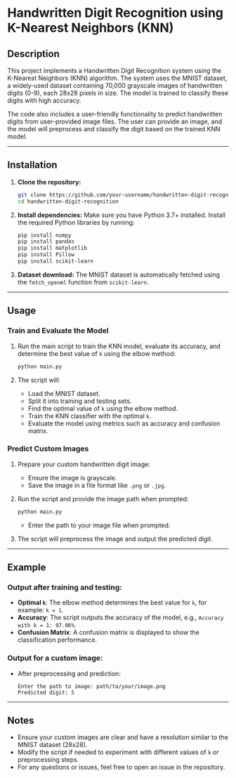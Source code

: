 # Handwritten Digit Recognition using K-Nearest Neighbors (KNN)

## Description
This project implements a Handwritten Digit Recognition system using the K-Nearest Neighbors (KNN) algorithm. The system uses the MNIST dataset, a widely-used dataset containing 70,000 grayscale images of handwritten digits (0-9), each 28x28 pixels in size. The model is trained to classify these digits with high accuracy.

The code also includes a user-friendly functionality to predict handwritten digits from user-provided image files. The user can provide an image, and the model will preprocess and classify the digit based on the trained KNN model.

---

## Installation
1. **Clone the repository:**
   ```bash
   git clone https://github.com/your-username/handwritten-digit-recognition.git
   cd handwritten-digit-recognition
   ```

2. **Install dependencies:**
   Make sure you have Python 3.7+ installed. Install the required Python libraries by running:
   ```bash
   pip install numpy
   pip install pandas
   pip install matplotlib
   pip install Pillow
   pip install scikit-learn
   ```
  
3. **Dataset download:**
   The MNIST dataset is automatically fetched using the `fetch_openml` function from `scikit-learn`.

---

## Usage
### Train and Evaluate the Model
1. Run the main script to train the KNN model, evaluate its accuracy, and determine the best value of `k` using the elbow method:
   ```bash
   python main.py
   ```

2. The script will:
   - Load the MNIST dataset.
   - Split it into training and testing sets.
   - Find the optimal value of `k` using the elbow method.
   - Train the KNN classifier with the optimal `k`.
   - Evaluate the model using metrics such as accuracy and confusion matrix.

### Predict Custom Images
1. Prepare your custom handwritten digit image:
   - Ensure the image is grayscale.
   - Save the image in a file format like `.png` or `.jpg`.

2. Run the script and provide the image path when prompted:
   ```bash
   python main.py
   ```
   - Enter the path to your image file when prompted.

3. The script will preprocess the image and output the predicted digit.

---

## Example
### Output after training and testing:
- **Optimal `k`**: The elbow method determines the best value for `k`, for example: `k = 1`.
- **Accuracy**: The script outputs the accuracy of the model, e.g., `Accuracy with k = 1: 97.06%`.
- **Confusion Matrix**: A confusion matrix is displayed to show the classification performance.

### Output for a custom image:
- After preprocessing and prediction:
  ```
  Enter the path to image: path/to/your/image.png
  Predicted digit: 5
  ```

---

## Notes
- Ensure your custom images are clear and have a resolution similar to the MNIST dataset (28x28).
- Modify the script if needed to experiment with different values of `k` or preprocessing steps.
- For any questions or issues, feel free to open an issue in the repository.
